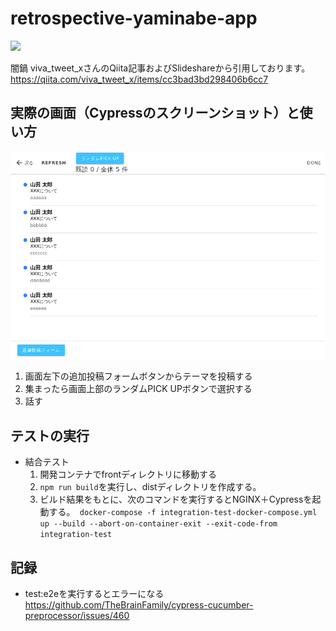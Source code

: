 # retrospective-yaminabe-app

<img src="https://files.speakerdeck.com/presentations/4c1db6dc7c214b1eba37ea822fedfc6d/slide_73.jpg" />

闇鍋
viva_tweet_xさんのQiita記事およびSlideshareから引用しております。
https://qiita.com/viva_tweet_x/items/cc3bad3bd298406b6cc7


## 実際の画面（Cypressのスクリーンショット）と使い方
![会場イメージ](docs/会場イメージ.png)

1. 画面左下の追加投稿フォームボタンからテーマを投稿する
1. 集まったら画面上部のランダムPICK UPボタンで選択する
1. 話す

## テストの実行
- 結合テスト
    1. 開発コンテナでfrontディレクトリに移動する
    1. `npm run build`を実行し、distディレクトリを作成する。
    1. ビルド結果をもとに、次のコマンドを実行するとNGINX＋Cypressを起動する。` docker-compose -f integration-test-docker-compose.yml up --build --abort-on-container-exit --exit-code-from integration-test`

## 記録
- test:e2eを実行するとエラーになる  
https://github.com/TheBrainFamily/cypress-cucumber-preprocessor/issues/460
